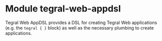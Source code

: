 # Module tegral-web-appdsl

Tegral Web AppDSL provides a DSL for creating Tegral Web applications (e.g. the `tegral { }` block) as well as the necessary plumbing to create applications.
